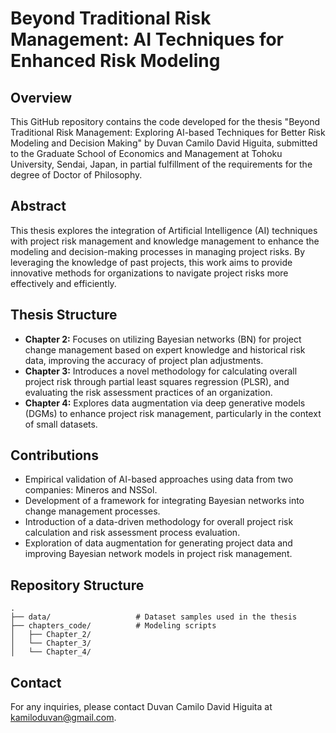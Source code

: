 # Beyond Traditional Risk Management: AI Techniques for Enhanced Risk Modeling

## Overview
This GitHub repository contains the code developed for the thesis "Beyond Traditional Risk Management: Exploring AI-based Techniques for Better Risk Modeling and Decision Making" by Duvan Camilo David Higuita, submitted to the Graduate School of Economics and Management at Tohoku University, Sendai, Japan, in partial fulfillment of the requirements for the degree of Doctor of Philosophy.

## Abstract
This thesis explores the integration of Artificial Intelligence (AI) techniques with project risk management and knowledge management to enhance the modeling and decision-making processes in managing project risks. By leveraging the knowledge of past projects, this work aims to provide innovative methods for organizations to navigate project risks more effectively and efficiently.

## Thesis Structure
- **Chapter 2:** Focuses on utilizing Bayesian networks (BN) for project change management based on expert knowledge and historical risk data, improving the accuracy of project plan adjustments.
- **Chapter 3:** Introduces a novel methodology for calculating overall project risk through partial least squares regression (PLSR), and evaluating the risk assessment practices of an organization.
- **Chapter 4:** Explores data augmentation via deep generative models (DGMs) to enhance project risk management, particularly in the context of small datasets.

## Contributions
- Empirical validation of AI-based approaches using data from two companies: Mineros and NSSol.
- Development of a framework for integrating Bayesian networks into change management processes.
- Introduction of a data-driven methodology for overall project risk calculation and risk assessment process evaluation.
- Exploration of data augmentation for generating project data and improving Bayesian network models in project risk management.

## Repository Structure
```
.
├── data/                   # Dataset samples used in the thesis
├── chapters_code/          # Modeling scripts
│   ├── Chapter_2/
│   └── Chapter_3/
│   └── Chapter_4/
```

## Contact
For any inquiries, please contact Duvan Camilo David Higuita at [kamiloduvan@gmail.com](mailto:kamiloduvan@gmail.com).
